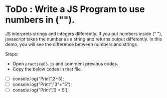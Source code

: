 # ToDo : Write a JS Program to use numbers in ("").


JS interprets strings and integers differently. If you put numbers inside (" "), javascript takes the number as a string and returns output differently. In this demo, you will see the difference between numbers and strings.

Steps:

- Open `practice03.js` and comment previous codes.
- Copy the below codes in that file.

* [ ]  console.log("Print",3+5);
* [ ]  console.log("Print","3"+"5");
* [ ]  console.log("Print",'3 + 5');